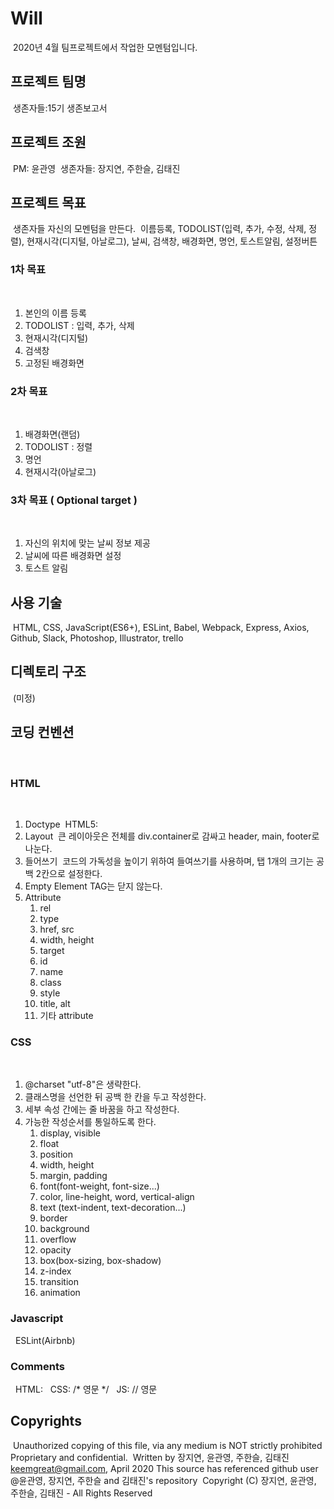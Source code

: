 # Will
​
2020년 4월 팀프로젝트에서 작업한 모멘텀입니다.
​
## 프로젝트 팀명
​
생존자들:15기 생존보고서
​
## 프로젝트 조원
​
PM: 윤관영
​
생존자들: 장지연, 주한슬, 김태진
​
## 프로젝트 목표
​
생존자들 자신의 모멘텀을 만든다.
​
이름등록, TODOLIST(입력, 추가, 수정, 삭제, 정렬), 현재시각(디지털, 아날로그), 날씨, 검색창, 배경화면, 명언, 토스트알림, 설정버튼
​
### 1차 목표
​
1. 본인의 이름 등록
2. TODOLIST : 입력, 추가, 삭제
3. 현재시각(디지털)
4. 검색창
5. 고정된 배경화면
​
### 2차 목표
​
1. 배경화면(랜덤)
2. TODOLIST : 정렬
3. 명언
4. 현재시각(아날로그)
​
### 3차 목표 ( Optional target )
​
1. 자신의 위치에 맞는 날씨 정보 제공
2. 날씨에 따른 배경화면 설정
3. 토스트 알림
​
## 사용 기술
​
HTML, CSS, JavaScript(ES6+), ESLint, Babel, Webpack, Express, Axios, Github, Slack, Photoshop, Illustrator, trello
​
## 디렉토리 구조
​
(미정)
​
## 코딩 컨벤션
​
### HTML
​
1. Doctype
​
   HTML5: <!DOCTYPE html>
​
2. Layout
​
   큰 레이아웃은 전체를 div.container로 감싸고 header, main, footer로 나눈다.
​
3. 들어쓰기
​
   코드의 가독성을 높이기 위하여 들여쓰기를 사용하며, 탭 1개의 크기는 공백 2칸으로 설정한다.
​
4. Empty Element TAG는 닫지 않는다.
​
5. Attribute
   1. rel
   2. type
   3. href, src
   4. width, height
   5. target
   6. id
   7. name
   8. class
   9. style
   10. title, alt
   11. 기타 attribute
​
### CSS
​
1. @charset "utf-8"은 생략한다.
2. 클래스명을 선언한 뒤 공백 한 칸을 두고 작성한다.
3. 세부 속성 간에는 줄 바꿈을 하고 작성한다.
4. 가능한 작성순서를 통일하도록 한다.
   1. display, visible
   2. float
   3. position
   4. width, height
   5. margin, padding
   6. font(font-weight, font-size...)
   7. color, line-height, word, vertical-align
   8. text (text-indent, text-decoration...)
   9. border
   10. background
   11. overflow
   12. opacity
   13. box(box-sizing, box-shadow)
   14. z-index
   15. transition
   16. animation
​
### Javascript
​
​	ESLint(Airbnb)
​
### Comments
​
​	HTML: <!-- 영문 -->
​
​	CSS: /* 영문 */
​
​	JS: // 영문
​
## Copyrights
​
Unauthorized copying of this file, via any medium is NOT strictly prohibited
​
Proprietary and confidential.
​
Written by 장지연, 윤관영, 주한슬, 김태진 keemgreat@gmail.com, April 2020
​
This source has referenced github user @윤관영, 장지연, 주한슬 and 김태진's repository
​
Copyright (C) 장지연, 윤관영, 주한슬, 김태진 - All Rights Reserved